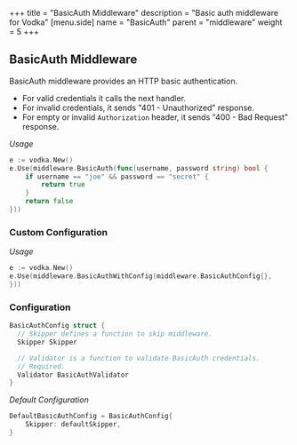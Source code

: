 +++
title = "BasicAuth Middleware"
description = "Basic auth middleware for Vodka"
[menu.side]
  name = "BasicAuth"
  parent = "middleware"
  weight = 5
+++

## BasicAuth Middleware

BasicAuth middleware provides an HTTP basic authentication.

- For valid credentials it calls the next handler.
- For invalid credentials, it sends "401 - Unauthorized" response.
- For empty or invalid `Authorization` header, it sends "400 - Bad Request" response.

*Usage*

```go
e := vodka.New()
e.Use(middleware.BasicAuth(func(username, password string) bool {
	if username == "joe" && password == "secret" {
		return true
	}
	return false
}))
```

### Custom Configuration

*Usage*

```go
e := vodka.New()
e.Use(middleware.BasicAuthWithConfig(middleware.BasicAuthConfig{},
}))
```

### Configuration

```go
BasicAuthConfig struct {
  // Skipper defines a function to skip middleware.
  Skipper Skipper

  // Validator is a function to validate BasicAuth credentials.
  // Required.
  Validator BasicAuthValidator
}
```

*Default Configuration*

```go
DefaultBasicAuthConfig = BasicAuthConfig{
	Skipper: defaultSkipper,
}
```
